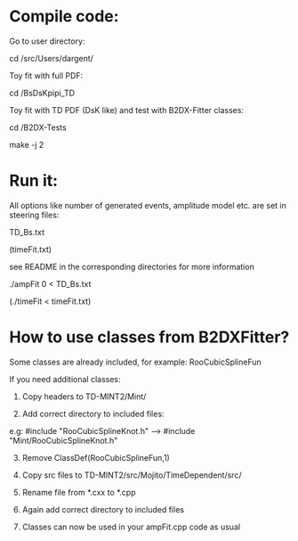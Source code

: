 # Compile code:
Go to user directory:

cd /src/Users/dargent/

Toy fit with full PDF:

cd /BsDsKpipi_TD

Toy fit with TD PDF (DsK like) and test with B2DX-Fitter classes:

cd /B2DX-Tests

make -j 2

# Run it:
All options like number of generated events, amplitude model etc. are set in steering files: 

TD_Bs.txt 

(timeFit.txt)

see README in the corresponding directories for more information

./ampFit 0 < TD_Bs.txt 

(./timeFit < timeFit.txt)

# How to use classes from B2DXFitter?

Some classes are already included, for example: RooCubicSplineFun

If you need additional classes:

1) Copy headers to TD-MINT2/Mint/

2) Add correct directory to included files: 

e.g: #include "RooCubicSplineKnot.h"  --> #include "Mint/RooCubicSplineKnot.h"

3) Remove ClassDef(RooCubicSplineFun,1)

4) Copy src files to TD-MINT2/src/Mojito/TimeDependent/src/

5) Rename file from *.cxx to *.cpp

6) Again add correct directory to included files

7) Classes can now be used in your ampFit.cpp code as usual



